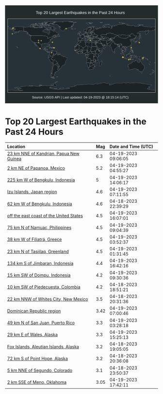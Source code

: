 ![Map](./map.png)

# Top 20 Largest Earthquakes in the Past 24 Hours

| Location | Mag | Date and Time (UTC) |
|:---|:---|:---|
| [23 km NNE of Kandrian, Papua New Guinea](https://earthquake.usgs.gov/earthquakes/eventpage/us6000k5gu) | 6.3 | 04-19-2023 09:06:05 |
| [2 km NE of Papanoa, Mexico](https://earthquake.usgs.gov/earthquakes/eventpage/us6000k5fw) | 5.2 | 04-19-2023 04:55:27 |
| [225 km W of Bengkulu, Indonesia](https://earthquake.usgs.gov/earthquakes/eventpage/us6000k5jl) | 5 | 04-19-2023 14:06:17 |
| [Izu Islands, Japan region](https://earthquake.usgs.gov/earthquakes/eventpage/us6000k5gg) | 4.6 | 04-19-2023 07:11:55 |
| [62 km W of Bengkulu, Indonesia](https://earthquake.usgs.gov/earthquakes/eventpage/us6000k5eb) | 4.6 | 04-18-2023 22:39:29 |
| [off the east coast of the United States](https://earthquake.usgs.gov/earthquakes/eventpage/us6000k5k8) | 4.5 | 04-19-2023 16:07:01 |
| [75 km N of Namuac, Philippines](https://earthquake.usgs.gov/earthquakes/eventpage/us6000k5gt) | 4.5 | 04-19-2023 09:04:39 |
| [38 km W of Filiatrá, Greece](https://earthquake.usgs.gov/earthquakes/eventpage/us6000k5fm) | 4.5 | 04-19-2023 03:52:37 |
| [23 km N of Tasiilaq, Greenland](https://earthquake.usgs.gov/earthquakes/eventpage/us6000k5f3) | 4.5 | 04-19-2023 01:31:45 |
| [134 km S of Jimbaran, Indonesia](https://earthquake.usgs.gov/earthquakes/eventpage/us6000k5kc) | 4.4 | 04-19-2023 16:42:16 |
| [15 km SW of Dompu, Indonesia](https://earthquake.usgs.gov/earthquakes/eventpage/us6000k5h8) | 4.2 | 04-19-2023 09:30:36 |
| [10 km SW of Piedecuesta, Colombia](https://earthquake.usgs.gov/earthquakes/eventpage/us6000k5cn) | 4.2 | 04-18-2023 18:51:21 |
| [22 km NNW of Whites City, New Mexico](https://earthquake.usgs.gov/earthquakes/eventpage/us6000k5di) | 3.5 | 04-18-2023 20:31:36 |
| [Dominican Republic region](https://earthquake.usgs.gov/earthquakes/eventpage/pr71405883) | 3.42 | 04-19-2023 07:00:46 |
| [49 km N of San Juan, Puerto Rico](https://earthquake.usgs.gov/earthquakes/eventpage/pr71405818) | 3.3 | 04-19-2023 03:28:18 |
| [29 km E of Wales, Alaska](https://earthquake.usgs.gov/earthquakes/eventpage/us6000k5jx) | 3.3 | 04-19-2023 15:25:13 |
| [Fox Islands, Aleutian Islands, Alaska](https://earthquake.usgs.gov/earthquakes/eventpage/us6000k5dc) | 3.2 | 04-18-2023 19:05:05 |
| [72 km S of Point Hope, Alaska](https://earthquake.usgs.gov/earthquakes/eventpage/ak0234yy5vx9) | 3.2 | 04-18-2023 20:36:08 |
| [5 km NNE of Segundo, Colorado](https://earthquake.usgs.gov/earthquakes/eventpage/us6000k5eg) | 3.1 | 04-18-2023 23:50:37 |
| [2 km SSE of Meno, Oklahoma](https://earthquake.usgs.gov/earthquakes/eventpage/ok2023hqrj) | 3.05 | 04-19-2023 17:42:11 |
